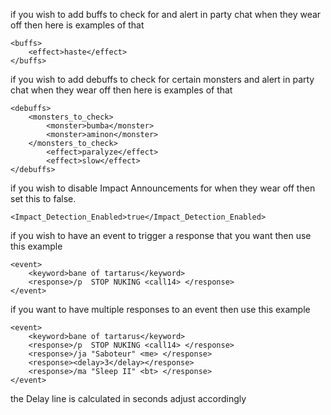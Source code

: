 if you wish to add buffs to check for and alert in party chat when they wear off then here is examples of that

    <buffs>
		<effect>haste</effect>
    </buffs>
	
if you wish to add debuffs to check for certain monsters and alert in party chat when they wear off then here is examples of that

    <debuffs>
		<monsters_to_check>
			<monster>bumba</monster>
			<monster>aminon</monster>
		</monsters_to_check>
			<effect>paralyze</effect>
			<effect>slow</effect>
    </debuffs>

if you wish to disable Impact Announcements for when they wear off then set this to false.
	
	<Impact_Detection_Enabled>true</Impact_Detection_Enabled>

if you wish to have an event to trigger a response that you want then use this example

	<event>
		<keyword>bane of tartarus</keyword>
		<response>/p  STOP NUKING <call14> </response>
	</event>
	
if you want to have multiple responses to an event then use this example 

	<event>
		<keyword>bane of tartarus</keyword>
		<response>/p  STOP NUKING <call14> </response>
		<response>/ja "Saboteur" <me> </response>
		<response><delay>3</delay></response>
		<response>/ma "Sleep II" <bt> </response>
	</event>
	
the Delay line is calculated in seconds adjust accordingly